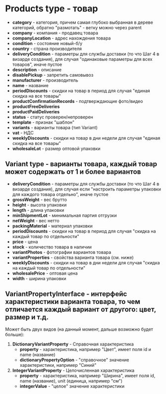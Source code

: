 # Products type - товар

- **category** - категория, причем самая глубоко выбранная в дереве категорий, обратно "размотать" - ветку можно через parent
- **company** - компания - продавец товара
- **companyLocation** - адрес нахождения товара
- **condition** - состояние новый-б/у
- **country** - страна производителя
- **deliveryCondition** - параметры для службы доставки (то что Шаг 4 в визарде создания), для случая "одинаковые параметры для всех товаров", иначе пустое
- **description** - описание
- **disablePickup** - запретить самовывоз
- **manufacturer** - производитель
- **name** - название
- **periodDiscounts** - скидки на товар в период для случая "единая скидка на все товары"
- **productConfirmationRecords** - подтверждающие фото/видео
- **productFreeDeliveries**
- **productPaidDeliveries**
- **status** - статус проверен/непроверен
- **template** - признак "шаблон"
- **variants** - варианты товара (тип Variant)
- **vat** - НДС
- **weeklyDiscounts** - скидки на товар в дни недели для случая "единая скидка на все товары"
- **wholesaleLot** - размер оптовой упаковки

## Variant type - варианты товара, каждый товар может содержать от 1 и более вариантов

- **deliveryCondition** - параметры для службы доставки (то что Шаг 4 в визарде создания), для случая если "настроить параметры упаковки для каждого товара отдельно", иначе пустое
- **grossWeight** - вес брутто
- **height** - высота упаковки
- **length** - длина упаковки
- **minShipmentLot** - минимальная партия отгрузки
- **netWeight** - вес нетто
- **packingMaterial** - материал упаковки
- **periodDiscounts** - скидки на товар в период для случая "скидка на каждый товар по отдельности"
- **price** - цена
- **stock** - количество товара в наличии
- **variantPhotos** - фотографии вариантов товара
- **variantProperties** - свойства варианта товара (см. ниже)
- **weeklyDiscounts** - скидки на товар в дни недели для случая "скидка на каждый товар по отдельности"
- **wholesalePrice** - оптовая цена
- **width** - ширина упаковки

## VariantPropertyInterface - интерфейс характеристики варианта товара, то чем отличается каждый вариант от другого: цвет, размер и т.д.

Может быть двух видов (на данный момент, дальше возможно будет больше):

1. **DictionaryVariantProperty** - Справочная характеристика
   - **property** - характеристика, например "Цвет", имеет поля id и name (название)
   - **dictionaryPropertyOption** - "справочное" значение характеристики, например "Синий"
2. **IntegerVariantProperty** - Целочисленная характеристика
   - **property** - характеристика, например "Ширина", имеет поля id, name (название), unit (единица, например "см")
   - **integerValue** - "целое" значение характеристики
